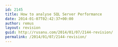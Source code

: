 ```yaml
---
id: 2145
title: How to analyse SQL Server Performance
date: 2014-01-07T02:42:37+00:00
author: remus
layout: revision
guid: http://rusanu.com/2014/01/07/2144-revision/
permalink: /2014/01/07/2144-revision/
---
```

